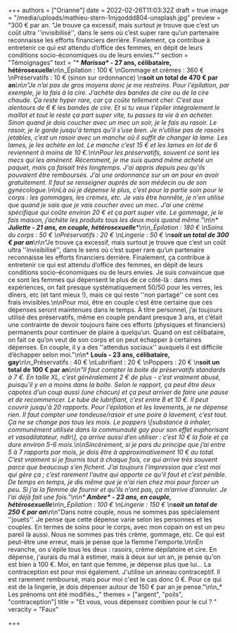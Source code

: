 +++
authors = ["Orianne"]
date = 2022-02-26T11:03:32Z
draft = true
image = "/media/uploads/mathieu-stern-1mjqoddd804-unsplash.jpg"
preview = "300 € par an. \"Je trouve ça excessif, mais surtout je trouve que c’est un coût ultra ''invisibilisé'', dans le sens où c’est super rare qu’un partenaire reconnaisse les efforts financiers derrière. Finalement, ça contribue à entretenir ce qui est attendu d’office des femmes, en dépit de leurs conditions socio-économiques ou de leurs envies.\""
section = "Témoignages"
text = "* ___Marissa*_ - 27 ans, célibataire, hétérosexuelle__\n\n_Épilation : 100 €  \nGommage et crèmes : 360 €  \nPréservatifs : 10 € (sinon sur ordonnance)  \n**soit un total de 470 € par an**_\n\n\"Je n’ai pas de gros moyens donc je me restreins. Pour l'épilation, par exemple, je la fais à la cire. J’achète des bandes de cire ou de la cire chaude. Ça reste hyper rare, car ça coûte tellement cher. C’est aux alentours de 6 € les bandes de cire. Et si tu veux t'épiler intégralement le maillot et tout le reste ça part super vite, tu passes ta vie à en acheter. Sinon quand je dois coucher avec un mec un soir, je le fais au rasoir. Le rasoir, je le garde jusqu'à temps qu’il s’use bien. Je n’utilise pas de rasoirs jetables, c’est un rasoir avec un manche où il suffit de changer la lame. Les lames, je les achète en lot. Le manche c’est 15 € et les lames en lot de 6 reviennent à moins de 10 €.\n\nPour les préservatifs, souvent ce sont les mecs qui les amènent. Récemment, je me suis quand même acheté un paquet, mais ça faisait très longtemps. J'ai appris depuis peu qu'ils pouvaient être remboursés. J’ai une ordonnance sur un an pour en avoir gratuitement. Il faut se renseigner auprès de son médecin ou de son gynécologue.\n\nLà où je dépense le plus, c’est pour la partie soin pour le corps : les gommages, les crèmes, etc. Je vais être honnête, je n'en utilise que quand je sais que je vais coucher avec un mec. J’ai une crème spécifique qui coûte environ 20 € et ça part super vite. Le gommage, je le fais maison, j’achète les produits tous les deux mois quand même.\"\n\n* **_Juliette_ - 21 ans, en couple, hétérosexuelle***\n\n_Épilation : 180 €  \nSoins du corps : 50 €  \nPréservatifs : 20 €  \nLingerie : 50 €  \n**soit un total de 300 € par an**_\n\n\"Je trouve ça excessif, mais surtout je trouve que c’est un coût ultra ''invisibilisé'', dans le sens où c’est super rare qu’un partenaire reconnaisse les efforts financiers derrière. Finalement, ça contribue à entretenir ce qui est attendu d’office des femmes, en dépit de leurs conditions socio-économiques ou de leurs envies. Je suis convaincue que ce sont les femmes qui dépensent le plus de ce côté-là : dans mes expériences, on fait presque systématiquement 50/50 pour les verres, les dîners, etc (et tant mieux !), mais ce qui reste ''non partagé'' ce sont ces frais invisibles.\n\nPour moi, être en couple c’est être certaine que ces dépenses seront maintenues dans le temps. À titre personnel, j’ai toujours utilisé des préservatifs, même en couple pendant presque 3 ans, et c’était une contrainte de devoir toujours faire ces efforts (physiques et financiers) permanents pour continuer de plaire à quelqu’un. Quand on est célibataire, on fait ce qu’on veut de son corps et on peut échapper à certaines dépenses. En couple, il y a des ''attendus sociaux'' auxquels il est difficile d’échapper selon moi.\"\n\n* **Louis - 23 ans, célibataire, gay**\n\n_Préservatifs : 40 €  \nLubrifiant : 20 €  \nPoppers : 20 €  \n**soit un total de 100 € par an**_\n\n\"Il faut compter la boite de préservatifs standards à 7 €. En taille XL, c’est généralement 2 € de plus - c’est vraiment abusé, puisqu’il y en a moins dans la boîte. Selon le rapport, ça peut être deux capotes d’un coup aussi (une chacun) et ça peut arriver de faire une pause et de recommencer. Le tube de lubrifiant, c’est entre 8 et 10 €. Il peut couvrir jusqu'à 20 rapports. Pour l'épilation et les lavements, je ne dépense rien. Il faut compter une tondeuse/rasoir et une poire à lavement, c’est tout. Ça ne se change pas tous les mois. Le poppers _\\[substance à inhaler, communément utilisée dans la communauté gay pour son effet euphorisant et vasodilatateur, ndlr\\]_, ça arrive aussi d’en utiliser : c’est 10 € la fiole et ça dure environ 5-6 mois.\n\nSincèrement, si je pars du principe que j’ai entre 5 à 7 rapports par mois, je dois être à approximativement 10 € au total. C’est vraiment si je fournis tout à chaque fois, ce qui arrive très souvent parce que beaucoup s’en fichent. J’ai toujours l’impression que c’est moi qui gère ça ; c’est rarement l’autre qui apporte ce qu’il faut et c’est pénible. De temps en temps, je dis même que je n'ai rien chez moi pour forcer un peu. Si j’ai la flemme de fournir et qu’ils n’ont pas, ça m’arrive d’annuler. Je l’ai déjà fait une fois.\"\n\n* ___Ambre*_ - 23 ans, en couple, hétérosexuelle__\n\n_Épilation : 100 €  \nLingerie : 150 €  \n**soit un total de 250 € par an**_\n\n\"Dans notre couple, nous ne sommes pas spécialement ''jouets''. Je pense que cette dépense varie selon les personnes et les couples. En termes de soins pour le corps, avec mon copain on est un peu pareil là aussi. Nous ne sommes pas très crème, gommage, etc. Ce qui est peut-être une erreur, mais je pense que la flemme l'emporte.\n\nEn revanche, on s'épile tous les deux : rasoirs, crème dépilatoire et cire. En dépense, j'aurais du mal à estimer, mais à deux sur un an, je pense qu'on est bien à 100 €. Moi, en tant que femme, je dépense plus que lui... La contraception est pour moi également. J'utilise un anneau contraceptif. Il est rarement remboursé, mais pour moi c'est le cas donc 0 €. Pour ce qui est de la lingerie, je dois dépenser autour de 150 € par an je pense.\"\n\n_* Les prénoms ont été modifiés._"
themes = ["argent", "poils", "contraception"]
title = "Et vous, vous dépensez combien pour le cul ? "
veracity = "Faux"

+++
